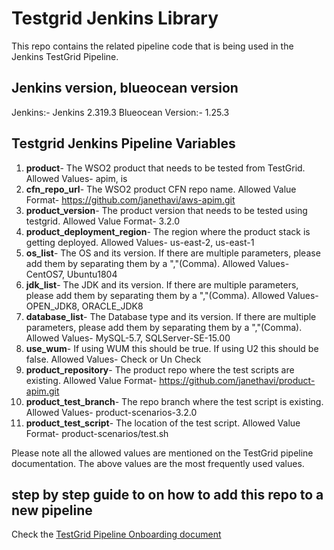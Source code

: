 # Testgrid Jenkins Library

This repo contains the related pipeline code that is being used in the Jenkins TestGrid Pipeline.

## Jenkins version, blueocean version

Jenkins:- Jenkins 2.319.3
Blueocean Version:- 1.25.3

## Testgrid Jenkins Pipeline Variables

1. **product**- The WSO2 product that needs to be tested from TestGrid.
Allowed Values- apim, is
2. **cfn_repo_url**- The WSO2 product CFN repo name.
Allowed Value Format- <https://github.com/janethavi/aws-apim.git>
3. **product_version**- The product version that needs to be tested using testgrid.
Allowed Value Format- 3.2.0
4. **product_deployment_region**- The region where the product stack is getting deployed.
Allowed Values- us-east-2, us-east-1
5. **os_list**- The OS and its version. If there are multiple parameters, please add them by separating them by a ","(Comma).
Allowed Values- CentOS7, Ubuntu1804
6. **jdk_list**- The JDK and its version. If there are multiple parameters, please add them by separating them by a ","(Comma).
Allowed Values- OPEN_JDK8, ORACLE_JDK8
7. **database_list**- The Database type and its version. If there are multiple parameters, please add them by separating them by a ","(Comma).
Allowed Values- MySQL-5.7, SQLServer-SE-15.00
8. **use_wum**- If using WUM this should be true. If using U2 this should be false.
Allowed Values- Check or Un Check
9. **product_repository**- The product repo where the test scripts are existing.
Allowed Value Format- <https://github.com/janethavi/product-apim.git>
10. **product_test_branch**- The repo branch where the test script is existing.
Allowed Values- product-scenarios-3.2.0
11. **product_test_script**- The location of the test script.
Allowed Value Format- product-scenarios/test.sh

Please note all the allowed values are mentioned on the TestGrid pipeline documentation. The above values are the most frequently used values.

## step by step guide to on how to add this repo to a new pipeline

Check the [TestGrid Pipeline Onboarding document](https://docs.google.com/document/d/13uwFCdMyDlJCC-Rd5dDWdxuR4tIrZyJhaXSN4n1XZqM/edit?usp=sharing)
